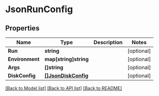 # JsonRunConfig

## Properties

Name | Type | Description | Notes
------------ | ------------- | ------------- | -------------
**Run** | **string** |  | [optional] 
**Environment** | **map[string]string** |  | [optional] 
**Args** | **[]string** |  | [optional] 
**DiskConfig** | [**[]JsonDiskConfig**](json_Disk_config.md) |  | [optional] 

[[Back to Model list]](../README.md#documentation-for-models) [[Back to API list]](../README.md#documentation-for-api-endpoints) [[Back to README]](../README.md)



